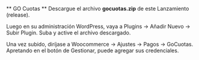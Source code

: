 ** GO Cuotas **
Descargue el archivo **gocuotas.zip** de este Lanzamiento (release). 

Luego en su administración WordPress, vaya a Plugins -> Añadir Nuevo -> Subir Plugin. Suba y active el archivo descargado.

Una vez subido, diríjase a Woocommerce -> Ajustes -> Pagos -> GoCuotas. Apretando en el botón de Gestionar, puede agregar sus credenciales.